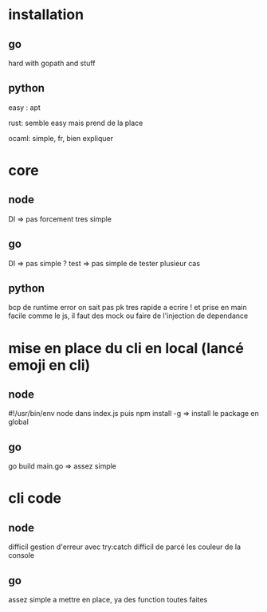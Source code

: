 installation
============

go
--
hard with gopath and stuff

python
------
easy : apt

rust:
semble easy mais prend de la place

ocaml:
simple, fr, bien expliquer


core
====

node
----
DI => pas forcement tres simple

go
--
DI => pas simple ?
test => pas simple de tester plusieur cas

python
------
bcp de runtime error on sait pas pk
tres rapide a ecrire ! et prise en main facile
comme le js, il faut des mock ou faire de l'injection de dependance

mise en place du cli en local (lancé emoji en cli)
==================================================

node
----
#!/usr/bin/env node dans index.js puis npm install -g => install le package en global


go
--
go build main.go => assez simple

cli code
========

node
----
difficil gestion d'erreur avec try:catch
difficil de parcé les couleur de la console

go
--
assez simple a mettre en place, ya des function toutes faites